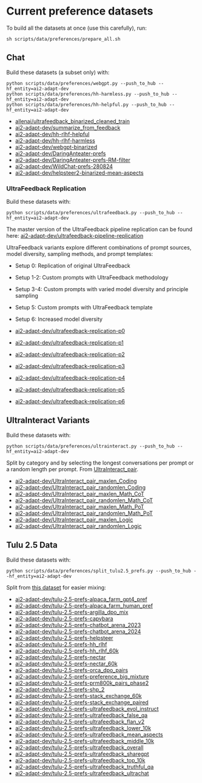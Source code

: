 # Current preference datasets

To build all the datasets at once (use this carefully), run:
```
sh scripts/data/preferences/prepare_all.sh
```

## Chat
Build these datasets (a subset only) with:
```
python scripts/data/preferences/webgpt.py --push_to_hub --hf_entity=ai2-adapt-dev
python scripts/data/preferences/hh-harmless.py --push_to_hub --hf_entity=ai2-adapt-dev
python scripts/data/preferences/hh-helpful.py --push_to_hub --hf_entity=ai2-adapt-dev
```
* [allenai/ultrafeedback_binarized_cleaned_train](https://huggingface.co/datasets/allenai/ultrafeedback_binarized_cleaned_train)
* [ai2-adapt-dev/summarize_from_feedback](https://huggingface.co/datasets/ai2-adapt-dev/summarize_from_feedback)
* [ai2-adapt-dev/hh-rlhf-helpful](https://huggingface.co/datasets/ai2-adapt-dev/hh-rlhf-helpful)
* [ai2-adapt-dev/hh-rlhf-harmless](https://huggingface.co/datasets/ai2-adapt-dev/hh-rlhf-harmless)
* [ai2-adapt-dev/webgpt-binarized](https://huggingface.co/datasets/ai2-adapt-dev/webgpt-binarized)
* [ai2-adapt-dev/DaringAnteater-prefs](https://huggingface.co/datasets/ai2-adapt-dev/DaringAnteater-prefs)
* [ai2-adapt-dev/DaringAnteater-prefs-RM-filter](https://huggingface.co/datasets/ai2-adapt-dev/DaringAnteater-prefs-RM-filter)
* [ai2-adapt-dev/WildChat-prefs-280824](https://huggingface.co/datasets/ai2-adapt-dev/WildChat-prefs-280824)
* [ai2-adapt-dev/helpsteer2-binarized-mean-aspects](https://huggingface.co/datasets/ai2-adapt-dev/helpsteer2-binarized-mean-aspects)

### UltraFeedback Replication

Build these datasets with:
```
python scripts/data/preferences/ultrafeedback.py --push_to_hub --hf_entity=ai2-adapt-dev
```
The master version of the UltraFeedback pipeline replication can be found here:
[ai2-adapt-dev/ultrafeedback-pipeline-replication](https://huggingface.co/datasets/ai2-adapt-dev/ultrafeedback-pipeline-replication)

UltraFeedback variants explore different combinations of prompt sources, model diversity, sampling methods, and prompt templates:

- Setup 0: Replication of original UltraFeedback
- Setup 1-2: Custom prompts with UltraFeedback methodology
- Setup 3-4: Custom prompts with varied model diversity and principle sampling
- Setup 5: Custom prompts with UltraFeedback template
- Setup 6: Increased model diversity

- [ai2-adapt-dev/ultrafeedback-replication-p0](https://huggingface.co/datasets/ai2-adapt-dev/ultrafeedback-replication-p0)
- [ai2-adapt-dev/ultrafeedback-replication-p1](https://huggingface.co/datasets/ai2-adapt-dev/ultrafeedback-replication-p1)
- [ai2-adapt-dev/ultrafeedback-replication-p2](https://huggingface.co/datasets/ai2-adapt-dev/ultrafeedback-replication-p2)
- [ai2-adapt-dev/ultrafeedback-replication-p3](https://huggingface.co/datasets/ai2-adapt-dev/ultrafeedback-replication-p3)
- [ai2-adapt-dev/ultrafeedback-replication-p4](https://huggingface.co/datasets/ai2-adapt-dev/ultrafeedback-replication-p4)
- [ai2-adapt-dev/ultrafeedback-replication-p5](https://huggingface.co/datasets/ai2-adapt-dev/ultrafeedback-replication-p5)
- [ai2-adapt-dev/ultrafeedback-replication-p6](https://huggingface.co/datasets/ai2-adapt-dev/ultrafeedback-replication-p6)

## UltraInteract Variants
Build these datasets with:
```
python scripts/data/preferences/ultrainteract.py --push_to_hub --hf_entity=ai2-adapt-dev
```
Split by category and by selecting the longest conversations per prompt or a random length per prompt.
From [UltraInteract_pair](https://huggingface.co/datasets/openbmb/UltraInteract_pair).

* [ai2-adapt-dev/UltraInteract_pair_maxlen_Coding](https://huggingface.co/datasets/ai2-adapt-dev/UltraInteract_pair_maxlen_Coding)
* [ai2-adapt-dev/UltraInteract_pair_randomlen_Coding](https://huggingface.co/datasets/ai2-adapt-dev/UltraInteract_pair_randomlen_Coding)
* [ai2-adapt-dev/UltraInteract_pair_maxlen_Math_CoT](https://huggingface.co/datasets/ai2-adapt-dev/UltraInteract_pair_maxlen_Math_CoT)
* [ai2-adapt-dev/UltraInteract_pair_randomlen_Math_CoT](https://huggingface.co/datasets/ai2-adapt-dev/UltraInteract_pair_randomlen_Math_CoT)
* [ai2-adapt-dev/UltraInteract_pair_maxlen_Math_PoT](https://huggingface.co/datasets/ai2-adapt-dev/UltraInteract_pair_maxlen_Math_PoT)
* [ai2-adapt-dev/UltraInteract_pair_randomlen_Math_PoT](https://huggingface.co/datasets/ai2-adapt-dev/UltraInteract_pair_randomlen_Math_PoT)
* [ai2-adapt-dev/UltraInteract_pair_maxlen_Logic](https://huggingface.co/datasets/ai2-adapt-dev/UltraInteract_pair_maxlen_Logic)
* [ai2-adapt-dev/UltraInteract_pair_randomlen_Logic](https://huggingface.co/datasets/ai2-adapt-dev/UltraInteract_pair_randomlen_Logic)

## Tulu 2.5 Data
Build these datasets with:
```
python scripts/data/preferences/split_tulu2.5_prefs.py --push_to_hub --hf_entity=ai2-adapt-dev

```
Split from [this dataset](https://huggingface.co/datasets/allenai/tulu-2.5-preference-data) for easier mixing:
* [ai2-adapt-dev/tulu-2.5-prefs-alpaca_farm_gpt4_pref](https://huggingface.co/datasets/ai2-adapt-dev/tulu-2.5-prefs-alpaca_farm_gpt4_pref)
* [ai2-adapt-dev/tulu-2.5-prefs-alpaca_farm_human_pref](https://huggingface.co/datasets/ai2-adapt-dev/tulu-2.5-prefs-alpaca_farm_human_pref)
* [ai2-adapt-dev/tulu-2.5-prefs-argilla_dpo_mix](https://huggingface.co/datasets/ai2-adapt-dev/tulu-2.5-prefs-argilla_dpo_mix)
* [ai2-adapt-dev/tulu-2.5-prefs-capybara](https://huggingface.co/datasets/ai2-adapt-dev/tulu-2.5-prefs-capybara)
* [ai2-adapt-dev/tulu-2.5-prefs-chatbot_arena_2023](https://huggingface.co/datasets/ai2-adapt-dev/tulu-2.5-prefs-chatbot_arena_2023)
* [ai2-adapt-dev/tulu-2.5-prefs-chatbot_arena_2024](https://huggingface.co/datasets/ai2-adapt-dev/tulu-2.5-prefs-chatbot_arena_2024)
* [ai2-adapt-dev/tulu-2.5-prefs-helpsteer](https://huggingface.co/datasets/ai2-adapt-dev/tulu-2.5-prefs-helpsteer)
* [ai2-adapt-dev/tulu-2.5-prefs-hh_rlhf](https://huggingface.co/datasets/ai2-adapt-dev/tulu-2.5-prefs-hh_rlhf)
* [ai2-adapt-dev/tulu-2.5-prefs-hh_rlhf_60k](https://huggingface.co/datasets/ai2-adapt-dev/tulu-2.5-prefs-hh_rlhf_60k)
* [ai2-adapt-dev/tulu-2.5-prefs-nectar](https://huggingface.co/datasets/ai2-adapt-dev/tulu-2.5-prefs-nectar)
* [ai2-adapt-dev/tulu-2.5-prefs-nectar_60k](https://huggingface.co/datasets/ai2-adapt-dev/tulu-2.5-prefs-nectar_60k)
* [ai2-adapt-dev/tulu-2.5-prefs-orca_dpo_pairs](https://huggingface.co/datasets/ai2-adapt-dev/tulu-2.5-prefs-orca_dpo_pairs)
* [ai2-adapt-dev/tulu-2.5-prefs-preference_big_mixture](https://huggingface.co/datasets/ai2-adapt-dev/tulu-2.5-prefs-preference_big_mixture)
* [ai2-adapt-dev/tulu-2.5-prefs-prm800k_pairs_phase2](https://huggingface.co/datasets/ai2-adapt-dev/tulu-2.5-prefs-prm800k_pairs_phase2)
* [ai2-adapt-dev/tulu-2.5-prefs-shp_2](https://huggingface.co/datasets/ai2-adapt-dev/tulu-2.5-prefs-shp_2)
* [ai2-adapt-dev/tulu-2.5-prefs-stack_exchange_60k](https://huggingface.co/datasets/ai2-adapt-dev/tulu-2.5-prefs-stack_exchange_60k)
* [ai2-adapt-dev/tulu-2.5-prefs-stack_exchange_paired](https://huggingface.co/datasets/ai2-adapt-dev/tulu-2.5-prefs-stack_exchange_paired)
* [ai2-adapt-dev/tulu-2.5-prefs-ultrafeedback_evol_instruct](https://huggingface.co/datasets/ai2-adapt-dev/tulu-2.5-prefs-ultrafeedback_evol_instruct)
* [ai2-adapt-dev/tulu-2.5-prefs-ultrafeedback_false_qa](https://huggingface.co/datasets/ai2-adapt-dev/tulu-2.5-prefs-ultrafeedback_false_qa)
* [ai2-adapt-dev/tulu-2.5-prefs-ultrafeedback_flan_v2](https://huggingface.co/datasets/ai2-adapt-dev/tulu-2.5-prefs-ultrafeedback_flan_v2)
* [ai2-adapt-dev/tulu-2.5-prefs-ultrafeedback_lower_10k](https://huggingface.co/datasets/ai2-adapt-dev/tulu-2.5-prefs-ultrafeedback_lower_10k)
* [ai2-adapt-dev/tulu-2.5-prefs-ultrafeedback_mean_aspects](https://huggingface.co/datasets/ai2-adapt-dev/tulu-2.5-prefs-ultrafeedback_mean_aspects)
* [ai2-adapt-dev/tulu-2.5-prefs-ultrafeedback_middle_10k](https://huggingface.co/datasets/ai2-adapt-dev/tulu-2.5-prefs-ultrafeedback_middle_10k)
* [ai2-adapt-dev/tulu-2.5-prefs-ultrafeedback_overall](https://huggingface.co/datasets/ai2-adapt-dev/tulu-2.5-prefs-ultrafeedback_overall)
* [ai2-adapt-dev/tulu-2.5-prefs-ultrafeedback_sharegpt](https://huggingface.co/datasets/ai2-adapt-dev/tulu-2.5-prefs-ultrafeedback_sharegpt)
* [ai2-adapt-dev/tulu-2.5-prefs-ultrafeedback_top_10k](https://huggingface.co/datasets/ai2-adapt-dev/tulu-2.5-prefs-ultrafeedback_top_10k)
* [ai2-adapt-dev/tulu-2.5-prefs-ultrafeedback_truthful_qa](https://huggingface.co/datasets/ai2-adapt-dev/tulu-2.5-prefs-ultrafeedback_truthful_qa)
* [ai2-adapt-dev/tulu-2.5-prefs-ultrafeedback_ultrachat](https://huggingface.co/datasets/ai2-adapt-dev/tulu-2.5-prefs-ultrafeedback_ultrachat)

